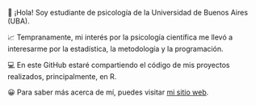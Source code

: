 👋 ¡Hola! Soy estudiante de psicología de la Universidad de Buenos Aires (UBA).

📈 Tempranamente, mi interés por la psicología científica me llevó a interesarme por la estadística, la metodología y la programación. 

💻 En este GitHub estaré compartiendo el código de mis proyectos realizados, principalmente, en R.  

😀 Para saber más acerca de mí, puedes visitar [mi sitio web](http://francosbenitez.netlify.app).  


